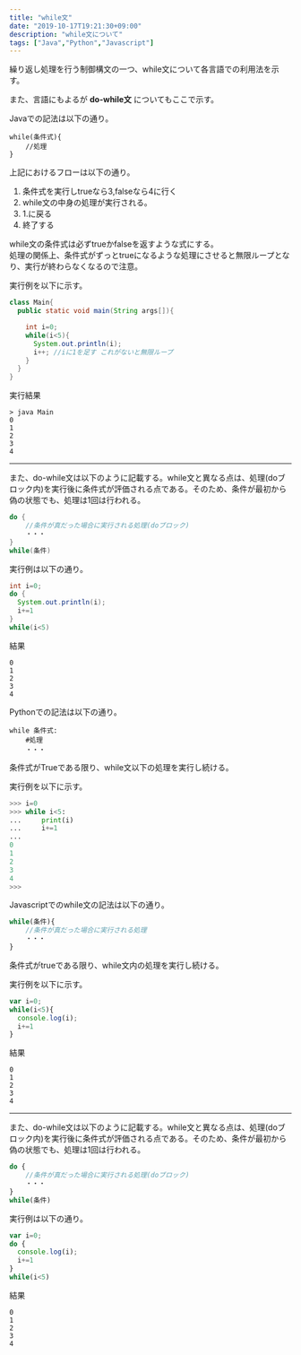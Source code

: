 ```yaml
---
title: "while文"
date: "2019-10-17T19:21:30+09:00"
description: "while文について"
tags: ["Java","Python","Javascript"]
---
```


繰り返し処理を行う制御構文の一つ、while文について各言語での利用法を示す。  

また、言語にもよるが **do-while文** についてもここで示す。

<div class="note_content_by_programming_language" id="note_content_Java">

Javaでの記法は以下の通り。

```
while(条件式){
    //処理
}
```

上記におけるフローは以下の通り。  

1. 条件式を実行しtrueなら3,falseなら4に行く
2. while文の中身の処理が実行される。
3. 1.に戻る
4. 終了する

while文の条件式は必ずtrueかfalseを返すような式にする。  
処理の関係上、条件式がずっとtrueになるような処理にさせると無限ループとなり、実行が終わらなくなるので注意。  

実行例を以下に示す。  

```java
class Main{
  public static void main(String args[]){

    int i=0;
    while(i<5){
      System.out.println(i);
      i++; //iに1を足す これがないと無限ループ
    }
  }
}
```

実行結果

```
> java Main
0
1
2
3
4
```

<hr>

また、do-while文は以下のように記載する。while文と異なる点は、処理(doブロック内)を実行後に条件式が評価される点である。そのため、条件が最初から偽の状態でも、処理は1回は行われる。

```java
do {
    //条件が真だった場合に実行される処理(doブロック)
    ・・・
}
while(条件)
```

実行例は以下の通り。

```java
int i=0;
do {
  System.out.println(i);
  i+=1
}
while(i<5)
```

結果

```
0
1
2
3
4
```


</div>
<div class="note_content_by_programming_language" id="note_content_Python">

Pythonでの記法は以下の通り。

```
while 条件式:
    #処理
    ・・・
```

条件式がTrueである限り、while文以下の処理を実行し続ける。

実行例を以下に示す。

```python
>>> i=0   
>>> while i<5:
...     print(i)
...     i+=1
... 
0
1
2
3
4
>>>
```

</div>
<div class="note_content_by_programming_language" id="note_content_Javascript">

Javascriptでのwhile文の記法は以下の通り。

```javascript
while(条件){
    //条件が真だった場合に実行される処理
    ・・・
}
```

条件式がtrueである限り、while文内の処理を実行し続ける。

実行例を以下に示す。

```javascript
var i=0;
while(i<5){
  console.log(i);
  i+=1
}
```

結果

```
0
1
2
3
4
```

<hr>

また、do-while文は以下のように記載する。while文と異なる点は、処理(doブロック内)を実行後に条件式が評価される点である。そのため、条件が最初から偽の状態でも、処理は1回は行われる。

```javascript
do {
    //条件が真だった場合に実行される処理(doブロック)
    ・・・
}
while(条件)
```

実行例は以下の通り。

```javascript
var i=0;
do {
  console.log(i);
  i+=1
}
while(i<5)
```

結果

```
0
1
2
3
4
```

</div>




